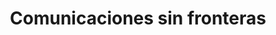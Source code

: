 ---
title: "Comunicaciones sin fronteras"
url: /bogota-d-c/comunicaciones-sin-fronteras/
shop: libros
---